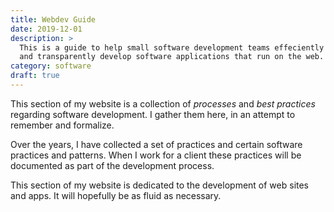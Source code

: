 ```yaml
---
title: Webdev Guide
date: 2019-12-01
description: >
  This is a guide to help small software development teams effeciently
  and transparently develop software applications that run on the web.
category: software
draft: true
---
```


This section of my website is a collection of _processes_ and _best
practices_ regarding software development. I gather them here, in an
attempt to remember and formalize.


Over the years, I have collected a set of practices and certain software
practices and patterns. When I work for a client these practices will
be documented as part of the development process.

This section of my website is dedicated to the development of web
sites and apps.  It will hopefully be as fluid as necessary.

